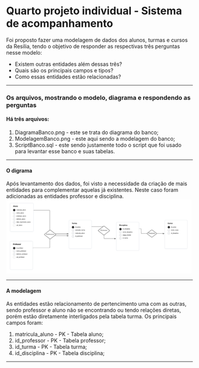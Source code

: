 # Quarto projeto individual - Sistema de acompanhamento
Foi proposto fazer uma modelagem de dados dos alunos, turmas e cursos da Resilia, tendo o objetivo de responder as respectivas três perguntas nesse modelo:
- Existem outras entidades além dessas três?
- Quais são os principais campos e tipos?
- Como essas entidades estão relacionadas?
<hr>
<h3> Os arquivos, mostrando o modelo, diagrama e respondendo as perguntas</h3>
<h4> Há três arquivos:</h4> 
<ol> 
<li> DiagramaBanco.png - este se trata do diagrama do banco;</li>
<li> ModelagemBanco.png - este aqui sendo a modelagem do banco;</li>
<li> ScriptBanco.sql - este sendo justamente todo o script que foi usado para levantar esse banco e suas tabelas.</li>
</ol>
<hr>
<h4> O digrama </h4>
Após levantamento dos dados, foi visto a necessidade da criação de mais entidades para complementar aquelas já existentes. Neste caso foram adicionadas as entidades professor e disciplina.
<img src="https://github.com/XandyNinfadora/M4_Projeto_Individual/blob/main/DiagramaBanco.png" width="500px"/>
<hr>
<h4> A modelagem </h4>
As entidades estão relacionamento de pertencimento uma com as outras, sendo professor e aluno não se encontrando ou tendo relações diretas, porém estão diretamente interligados pela tabela turma. Os principais campos foram:
<ol> 
<li> matricula_aluno - PK - Tabela aluno;</li>
<li> id_professor - PK - Tabela professor;</li>
<li> id_turma - PK - Tabela turma;</li>
<li> id_disciplina - PK - Tabela disciplina;</li>
<li< id_curso - PK - Tabela curso.</li>
</ol>
<hr>
